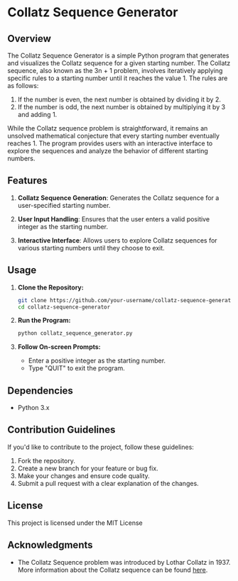 # Collatz Sequence Generator

## Overview

The Collatz Sequence Generator is a simple Python program that generates and visualizes the Collatz sequence for a given starting number. The Collatz sequence, also known as the 3n + 1 problem, involves iteratively applying specific rules to a starting number until it reaches the value 1. The rules are as follows:

1. If the number is even, the next number is obtained by dividing it by 2.
2. If the number is odd, the next number is obtained by multiplying it by 3 and adding 1.

While the Collatz sequence problem is straightforward, it remains an unsolved mathematical conjecture that every starting number eventually reaches 1. The program provides users with an interactive interface to explore the sequences and analyze the behavior of different starting numbers.

## Features

1. **Collatz Sequence Generation**: Generates the Collatz sequence for a user-specified starting number.

2. **User Input Handling**: Ensures that the user enters a valid positive integer as the starting number.

3. **Interactive Interface**: Allows users to explore Collatz sequences for various starting numbers until they choose to exit.

## Usage

1. **Clone the Repository:**

   ```bash
   git clone https://github.com/your-username/collatz-sequence-generator.git
   cd collatz-sequence-generator
   ```

2. **Run the Program:**

   ```bash
   python collatz_sequence_generator.py
   ```

3. **Follow On-screen Prompts:**

   - Enter a positive integer as the starting number.
   - Type "QUIT" to exit the program.

## Dependencies

- Python 3.x

## Contribution Guidelines

If you'd like to contribute to the project, follow these guidelines:

1. Fork the repository.
2. Create a new branch for your feature or bug fix.
3. Make your changes and ensure code quality.
4. Submit a pull request with a clear explanation of the changes.

## License

This project is licensed under the MIT License 

## Acknowledgments

- The Collatz Sequence problem was introduced by Lothar Collatz in 1937. More information about the Collatz sequence can be found [here](https://en.wikipedia.org/wiki/Collatz_conjecture).
